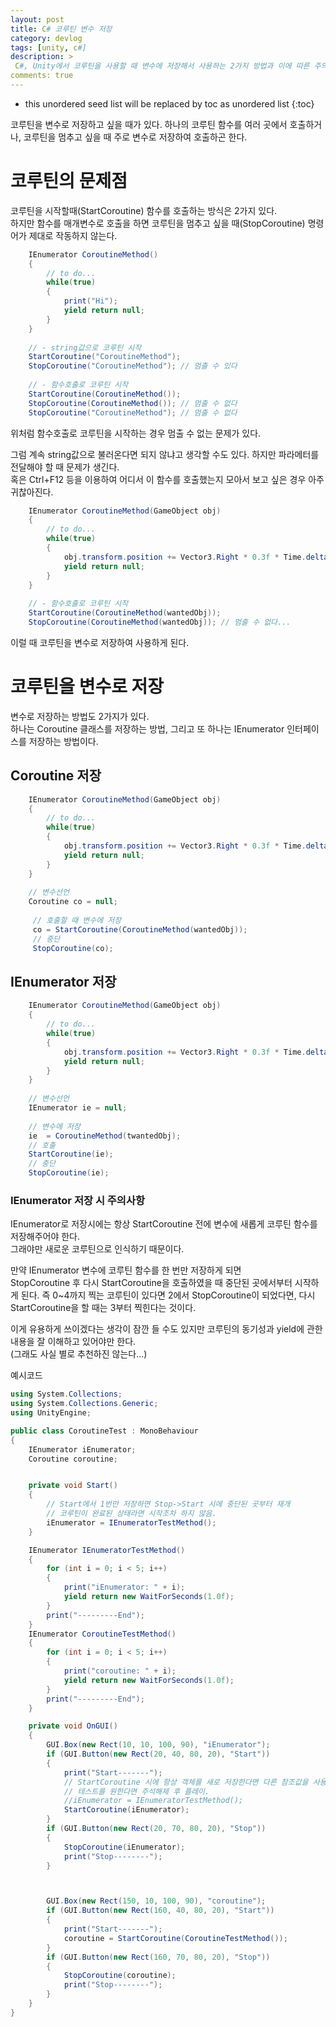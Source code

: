 ```yaml
---
layout: post
title: C# 코루틴 변수 저장
category: devlog
tags: [unity, c#]
description: >
 C#, Unity에서 코루틴을 사용할 때 변수에 저장해서 사용하는 2가지 방법과 이에 따른 주의사항을 알아본다.
comments: true
---
```


* this unordered seed list will be replaced by toc as unordered list
{:toc}

코루틴을 변수로 저장하고 싶을 때가 있다. 하나의 코루틴 함수를 여러 곳에서 호출하거나, 코루틴을 멈추고 싶을 때 주로 변수로 저장하여 호출하곤 한다.

# 코루틴의 문제점

코루틴을 시작할때(StartCoroutine) 함수를 호출하는 방식은 2가지 있다.  
하지만 함수를 매개변수로 호출을 하면 코루틴을 멈추고 싶을 때(StopCoroutine) 명령어가 제대로 작동하지 않는다.

```c#
    IEnumerator CoroutineMethod()
    {
    	// to do...
    	while(true)
    	{
    		print("Hi");
    		yield return null;
    	}
    }
    
    // - string값으로 코루틴 시작
    StartCoroutine("CoroutineMethod");
    StopCoroutine("CoroutineMethod"); // 멈출 수 있다
    
    // - 함수호출로 코루틴 시작
    StartCoroutine(CoroutineMethod());
    StopCoroutine(CoroutineMethod()); // 멈출 수 없다
    StopCoroutine("CoroutineMethod"); // 멈출 수 없다
```

위처럼 함수호출로 코루틴을 시작하는 경우 멈출 수 없는 문제가 있다.

그럼 계속 string값으로 불러온다면 되지 않냐고 생각할 수도 있다. 하지만 파라메터를 전달해야 할 때 문제가 생긴다.  
혹은 Ctrl+F12 등을 이용하여 어디서 이 함수를 호출했는지 모아서 보고 싶은 경우 아주 귀찮아진다.

```c#
    IEnumerator CoroutineMethod(GameObject obj)
    {
    	// to do...
    	while(true)
    	{
    		obj.transform.position += Vector3.Right * 0.3f * Time.deltaTime;
    		yield return null;
    	}
    }
    
    // - 함수호출로 코루틴 시작
    StartCoroutine(CoroutineMethod(wantedObj));
    StopCoroutine(CoroutineMethod(wantedObj)); // 멈출 수 없다...
```

이럴 때 코루틴을 변수로 저장하여 사용하게 된다.

# 코루틴을 변수로 저장

변수로 저장하는 방법도 2가지가 있다.  
하나는 Coroutine 클래스를 저장하는 방법, 그리고 또 하나는 IEnumerator 인터페이스를 저장하는 방법이다.

## Coroutine 저장

```c#
    IEnumerator CoroutineMethod(GameObject obj)
    {
    	// to do...
    	while(true)
    	{
    		obj.transform.position += Vector3.Right * 0.3f * Time.deltaTime;
    		yield return null;
    	}
    }
	
    // 변수선언
    Coroutine co = null;
    
     // 호출할 때 변수에 저장
     co = StartCoroutine(CoroutineMethod(wantedObj));
     // 중단
     StopCoroutine(co);
```

## IEnumerator 저장

```c#
    IEnumerator CoroutineMethod(GameObject obj)
    {
    	// to do...
    	while(true)
    	{
    		obj.transform.position += Vector3.Right * 0.3f * Time.deltaTime;
    		yield return null;
    	}
    }
    
    // 변수선언
    IEnumerator ie = null;
     
    // 변수에 저장
    ie  = CoroutineMethod(twantedObj);
    // 호출
    StartCoroutine(ie);
    // 중단
    StopCoroutine(ie);
```

### IEnumerator 저장 시 주의사항
IEnumerator로 저장시에는 항상 StartCoroutine 전에 변수에 새롭게 코루틴 함수를 저장해주어야 한다.  
그래야만 새로운 코루틴으로 인식하기 때문이다.  

만약 IEnumerator 변수에 코루틴 함수를 한 번만 저장하게 되면  
StopCoroutine 후 다시 StartCoroutine을 호출하였을 때 중단된 곳에서부터 시작하게 된다.
즉 0~4까지 찍는 코루틴이 있다면 2에서 StopCoroutine이 되었다면, 다시 StartCoroutine을 할 때는 3부터 찍힌다는 것이다.

이게 유용하게 쓰이겠다는 생각이 잠깐 들 수도 있지만 코루틴의 동기성과 yield에 관한 내용을 잘 이해하고 있어야만 한다.  
(그래도 사실 별로 추천하진 않는다...)

예시코드

```c#
using System.Collections;
using System.Collections.Generic;
using UnityEngine;

public class CoroutineTest : MonoBehaviour
{
    IEnumerator iEnumerator;
    Coroutine coroutine;


    private void Start()
    {
        // Start에서 1번만 저장하면 Stop->Start 시에 중단된 곳부터 재개
        // 코루틴이 완료된 상태라면 시작조차 하지 않음.
        iEnumerator = IEnumeratorTestMethod();
    }

    IEnumerator IEnumeratorTestMethod()
    {
        for (int i = 0; i < 5; i++)
        {
            print("iEnumerator: " + i);
            yield return new WaitForSeconds(1.0f);
        }
        print("---------End");
    }
    IEnumerator CoroutineTestMethod()
    {
        for (int i = 0; i < 5; i++)
        {
            print("coroutine: " + i);
            yield return new WaitForSeconds(1.0f);
        }
        print("---------End");
    }

    private void OnGUI()
    {
        GUI.Box(new Rect(10, 10, 100, 90), "iEnumerator");
        if (GUI.Button(new Rect(20, 40, 80, 20), "Start"))
        {
            print("Start-------");
            // StartCoroutine 시에 항상 객체를 새로 저장한다면 다른 참조값을 사용하므로 Stop->Start 해도 처음부터 시작
            // 테스트를 원한다면 주석해제 후 플레이.
            //iEnumerator = IEnumeratorTestMethod();
            StartCoroutine(iEnumerator);
        }
        if (GUI.Button(new Rect(20, 70, 80, 20), "Stop"))
        {
            StopCoroutine(iEnumerator);
            print("Stop--------");
        }



        GUI.Box(new Rect(150, 10, 100, 90), "coroutine");
        if (GUI.Button(new Rect(160, 40, 80, 20), "Start"))
        {
            print("Start-------");
            coroutine = StartCoroutine(CoroutineTestMethod());
        }
        if (GUI.Button(new Rect(160, 70, 80, 20), "Stop"))
        {
            StopCoroutine(coroutine);
            print("Stop--------");
        }
    }
}
```